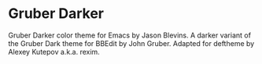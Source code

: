 # Gruber Darker

Gruber Darker color theme for Emacs by Jason Blevins. A darker variant
of the Gruber Dark theme for BBEdit by John Gruber. Adapted for
deftheme by Alexey Kutepov a.k.a. rexim.
